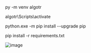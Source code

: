 py -m venv algotr   

algotr\Scripts\activate

python.exe -m pip install --upgrade pip

pip install -r requirements.txt

![image](https://github.com/user-attachments/assets/41914e66-80ce-421b-bd5b-0fd3fe96f602)
